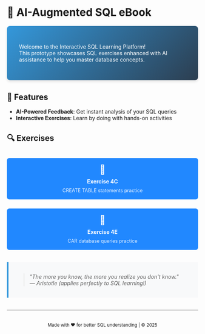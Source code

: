 <style>
.footer, .octocat {
  display: none !important;
}
</style>

# 📘 AI-Augmented SQL eBook

<div class="intro-card" style="
  background: linear-gradient(135deg, #3498db, #2c3e50);
  color: white;
  padding: 2rem;
  border-radius: 8px;
  box-shadow: 0 4px 6px rgba(0,0,0,0.1);
  margin-bottom: 2rem;
">

Welcome to the Interactive SQL Learning Platform!  
This prototype showcases SQL exercises enhanced with AI assistance to help you master database concepts.

</div>

## 🚀 Features
- **AI-Powered Feedback**: Get instant analysis of your SQL queries
- **Interactive Exercises**: Learn by doing with hands-on activities

## 🔍 Exercises

<div style="display: grid; grid-template-columns: repeat(auto-fit, minmax(250px, 1fr)); gap: 1.5rem; margin: 2rem 0;">

<a href="exercises/activity_4C_AI.html" style="text-decoration: none;">
  <div style="background: #2188ff; color: white; padding: 1rem; border-radius: 6px; text-align: center; transition: transform 0.2s;">
    <div style="font-size: 1.5rem;">📌</div>
    <div style="font-weight: bold; margin: 0.5rem 0;">Exercise 4C</div>
    <div style="font-size: 0.9em; opacity: 0.9;">CREATE TABLE statements practice</div>
  </div>
</a>

<a href="exercises/4E_AI_TRY.html" style="text-decoration: none;">
  <div style="background: #2188ff; color: white; padding: 1rem; border-radius: 6px; text-align: center; transition: transform 0.2s;">
    <div style="font-size: 1.5rem;">📌</div>
    <div style="font-weight: bold; margin: 0.5rem 0;">Exercise 4E</div>
    <div style="font-size: 0.9em; opacity: 0.9;">CAR database queries practice</div>
  </div>
</a>

</div>

<div class="quote" style="
  border-left: 4px solid #3498db;
  padding: 1rem;
  background: #f8f9fa;
  margin: 2rem 0;
  font-style: italic;
">

> "The more you know, the more you realize you don't know."  
> — Aristotle (applies perfectly to SQL learning!)

</div>

---

<div style="text-align: center; margin-top: 2rem;">
  <small>Made with ❤️ for better SQL understanding | © 2025</small>
</div>
